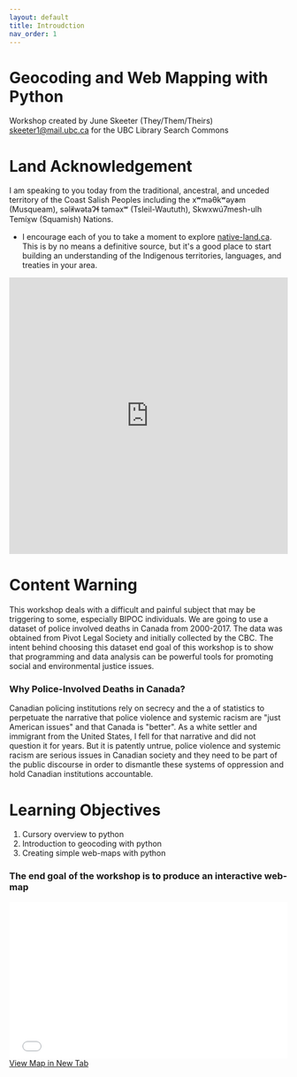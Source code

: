 ```yaml
---
layout: default
title: Introudction
nav_order: 1
---
```

# Geocoding and Web Mapping with Python

Workshop created by June Skeeter (They/Them/Theirs) skeeter1@mail.ubc.ca for the UBC Library Search Commons

# Land Acknowledgement
I am speaking to you today from the traditional, ancestral, and unceded territory of the Coast Salish Peoples including the xʷməθkʷəy̓əm (Musqueam), səl̓ilwətaɁɬ təməxʷ (Tsleil-Waututh), Skwxwú7mesh-ulh Temíx̱w (Squamish) Nations.
* I encourage each of you to take a moment to explore [native-land.ca](https://native-land.ca/).  This is by no means a definitive source, but it's a good place to start building an understanding of the Indigenous territories, languages, and treaties in your area.
<iframe src="https://native-land.ca/api/embed/embed.html?maps=territories&position=49.268264,-123.157480" style="width:100%; height:500px; border:none;"></iframe>


# Content Warning

This workshop deals with a difficult and painful subject that may be triggering to some, especially BIPOC individuals.  We are going to use a dataset of police involved deaths in Canada from 2000-2017.  The data was obtained from Pivot Legal Society and initially collected by the CBC.  The intent behind choosing this dataset end goal of this workshop is to show that programming and data analysis can be powerful tools for promoting social and environmental justice issues.  


### Why Police-Involved Deaths in Canada?

Canadian policing institutions rely on secrecy and the a of statistics to perpetuate the narrative that police violence and systemic racism are "just American issues" and that Canada is "better".  As a white settler and immigrant from the United States, I fell for that narrative and did not question it for years.  But it is patently untrue, police violence and systemic racism are serious issues in Canadian society and they need to be part of the public discourse in order to dismantle these systems of oppression and hold Canadian institutions accountable.



# Learning Objectives

1) Cursory overview to python
2) Introduction to geocoding with python
3) Creating simple web-maps with python

### The end goal of the workshop is to produce an interactive web-map


<div style="overflow: hidden;
  padding-top: 56.25%;
  position: relative">
  <iframe src="PoliceViolenceIncidents_BC.html" title="Processes" scrolling="no" frameborder="0"
    style="border: 0;
   height: 100%;
   left: 0;
   position: absolute;
   top: 0;
   width: 100%;">
   <p>Your browser does not support iframes.</p>
 </iframe>
</div>
<a href="PoliceViolenceIncidents_BC.html" target="_blank">View Map in New Tab</a>
